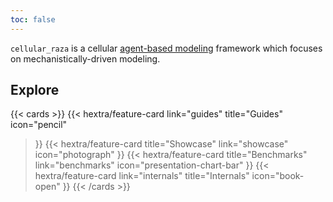 ```yaml
---
toc: false
---
```


`cellular_raza` is a cellular
[agent-based modeling](https://en.wikipedia.org/wiki/Agent-based_model) framework which focuses on mechanistically-driven modeling.

## Explore

{{< cards >}}
  {{< hextra/feature-card
    link="guides"
    title="Guides"
    icon="pencil"
  >}}
  {{< hextra/feature-card
    title="Showcase"
    link="showcase"
    icon="photograph"
  >}}
  {{< hextra/feature-card
    title="Benchmarks"
    link="benchmarks"
    icon="presentation-chart-bar"
  >}}
  {{< hextra/feature-card
    link="internals"
    title="Internals"
    icon="book-open"
  >}}
{{< /cards >}}
